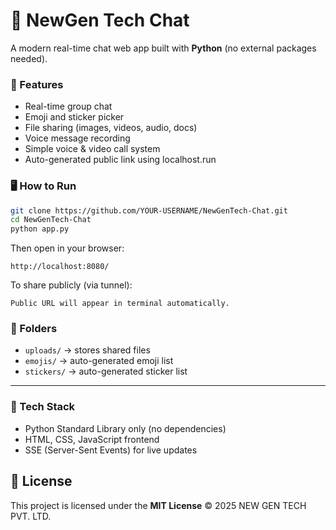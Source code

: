 # 💬 NewGen Tech Chat

A modern real-time chat web app built with **Python** (no external packages needed).

### 🚀 Features
- Real-time group chat
- Emoji and sticker picker
- File sharing (images, videos, audio, docs)
- Voice message recording
- Simple voice & video call system
- Auto-generated public link using localhost.run

### 🖥️ How to Run

```bash
git clone https://github.com/YOUR-USERNAME/NewGenTech-Chat.git
cd NewGenTech-Chat
python app.py
```

Then open in your browser:
```
http://localhost:8080/
```

To share publicly (via tunnel):
```
Public URL will appear in terminal automatically.
```

### 📁 Folders
- `uploads/` → stores shared files
- `emojis/` → auto-generated emoji list
- `stickers/` → auto-generated sticker list

---

### 🧠 Tech Stack
- Python Standard Library only (no dependencies)
- HTML, CSS, JavaScript frontend
- SSE (Server-Sent Events) for live updates

## 📜 License
This project is licensed under the **MIT License** © 2025 NEW GEN TECH PVT. LTD.
